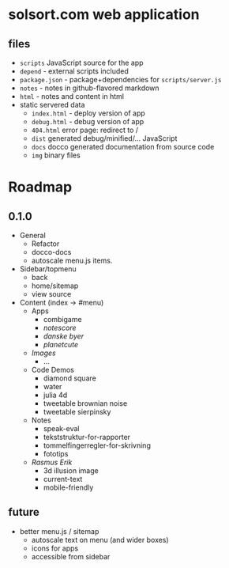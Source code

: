 # solsort.com web application

## files

- `scripts` JavaScript source for the app
- `depend` - external scripts included
- `package.json` - package+dependencies for `scripts/server.js`
- `notes` - notes in github-flavored markdown
- `html` - notes and content in html
- static servered data
    - `index.html` - deploy version of app
    - `debug.html` - debug version of app
    - `404.html` error page: redirect to /
    - `dist` generated debug/minified/... JavaScript
    - `docs` docco generated documentation from source code
    - `img` binary files

# Roadmap
## 0.1.0

- General
    - Refactor
    - docco-docs
    - autoscale menu.js items.
- Sidebar/topmenu
    - back
    - home/sitemap
    - view source
- Content (index -> #menu)
    - Apps
        - combigame
        - *notescore*
        - *danske byer*
        - *planetcute*
    - *Images*
        - ...
    - Code Demos
        - diamond square
        - water
        - julia 4d
        - tweetable brownian noise
        - tweetable sierpinsky
    - Notes
        - speak-eval
        - tekststruktur-for-rapporter
        - tommelfingerregler-for-skrivning
        - fototips
    - *Rasmus Erik*
        - 3d illusion image
        - current-text
        - mobile-friendly

## future

- better menu.js / sitemap
    - autoscale text on menu (and wider boxes)
    - icons for apps
    - accessible from sidebar
